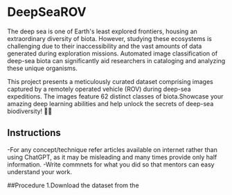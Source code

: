 # DeepSeaROV
The deep sea is one of Earth's least explored frontiers, housing an extraordinary diversity of biota. However, studying these ecosystems is challenging due to their inaccessibility and the vast amounts of data generated during exploration missions. Automated image classification of deep-sea biota can significantly aid researchers in cataloging and analyzing these unique organisms.

This project presents a meticulously curated dataset comprising images captured by a remotely operated vehicle (ROV) during deep-sea expeditions. The images feature 62 distinct classes of biota.Showcase your amazing deep learning abilities and help unlock the secrets of deep-sea biodiversity! 🌊✨

## Instructions
-For any concept/technique refer articles available on internet rather than using ChatGPT, as it may be misleading and many times provide only half information.
-Write commnets for what you did so that mentors can easy understand your work.

##Procedure
1.Download the dataset from the 
